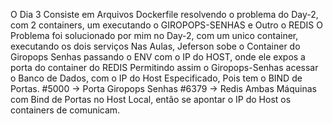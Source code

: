 O Dia 3 Consiste em Arquivos Dockerfile resolvendo o problema do Day-2, com 2 containers, um executando o GIROPOPS-SENHAS e Outro o REDIS
O Problema foi solucionado por mim no Day-2, com um unico container, executando os dois serviços
Nas Aulas, Jeferson sobe o Container do Giropops Senhas passando o ENV com o IP do HOST, onde ele expos a porta do container do REDIS
Permitindo assim o Giropops-Senhas acessar o Banco de Dados, com o IP do Host Especificado, Pois tem o BIND de Portas.
#5000 -> Porta Giropops Senhas
#6379 -> Redis
Ambas Máquinas com Bind de Portas no Host Local, então se apontar o IP do Host os containers de comunicam.
